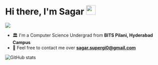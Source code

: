 # Hi there, I'm Sagar <img src="https://user-images.githubusercontent.com/74038190/214644152-52f47eb3-5e31-4f47-8758-05c9468d5596.gif" width="30"> 

<p align="left">
    <img src="https://skillicons.dev/icons?i=cpp,rust,mysql,postgres" />
</p>

- 🏛️ I'm a Computer Science Undergrad from **BITS Pilani, Hyderabad Campus**
- 💬 Feel free to contact me over **sagar.supergi0@gmail.com**

![GitHub stats](https://github-readme-stats.vercel.app/api?username=supergi0&show_icons=true)
